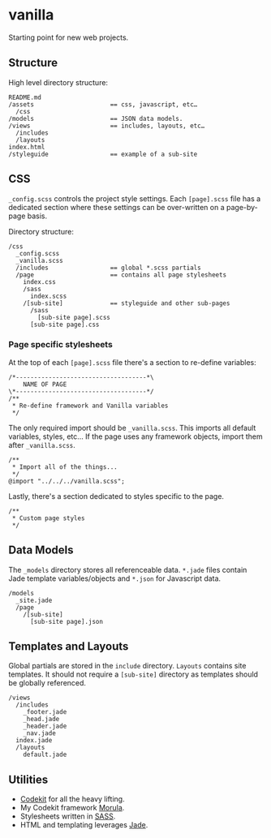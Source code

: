# vanilla

Starting point for new web projects.

## Structure

High level directory structure:

    README.md
    /assets                     == css, javascript, etc…
      /css
    /models                     == JSON data models.
    /views                      == includes, layouts, etc…
      /includes
      /layouts
    index.html
    /styleguide                 == example of a sub-site

## CSS

`_config.scss` controls the project style settings. Each `[page].scss` file has a dedicated section where these settings can be over-written on a page-by-page basis.

Directory structure:

    /css
      _config.scss
      _vanilla.scss
      /includes                 == global *.scss partials
      /page                     == contains all page stylesheets
        index.css
        /sass
          index.scss
        /[sub-site]             == styleguide and other sub-pages
          /sass
            [sub-site page].scss
          [sub-site page].css

### Page specific stylesheets

At the top of each `[page].scss` file there's a section to re-define variables:

    /*------------------------------------*\
        NAME OF PAGE
    \*------------------------------------*/
    /**
     * Re-define framework and Vanilla variables
     */

The only required import should be `_vanilla.scss`. This imports all default variables, styles, etc… If the page uses any framework objects, import them after `_vanilla.scss`.

    /**
     * Import all of the things...
     */
    @import "../../../vanilla.scss";

Lastly, there's a section dedicated to styles specific to the page.

    /**
     * Custom page styles
     */

## Data Models

The `_models` directory stores all referenceable data. `*.jade` files contain Jade template variables/objects and `*.json` for Javascript data.

    /models
      _site.jade
      /page
        /[sub-site]
          [sub-site page].json

## Templates and Layouts

Global partials are stored in the `include` directory. `Layouts` contains site templates. It should not require a `[sub-site]` directory as templates should be globally referenced.

    /views
      /includes
        _footer.jade
        _head.jade
        _header.jade
        _nav.jade
      index.jade
      /layouts
        default.jade

## Utilities

* [Codekit](http://incident57.com/codekit/) for all the heavy lifting.
* My Codekit framework [Morula](https://github.com/inriverie/morula).
* Stylesheets written in [SASS](http://sass-lang.com/).
* HTML and templating leverages [Jade](http://jade-lang.com/).
